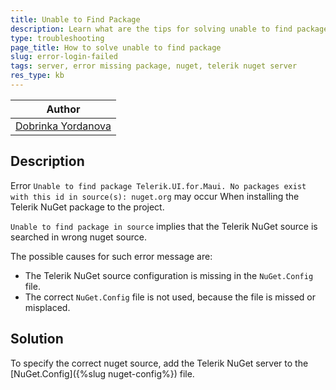 ```yaml
---
title: Unable to Find Package
description: Learn what are the tips for solving unable to find package when using the Telerik Nuget Server.
type: troubleshooting
page_title: How to solve unable to find package
slug: error-login-failed
tags: server, error missing package, nuget, telerik nuget server
res_type: kb
---
```


| Author |
| ---- |
| [Dobrinka Yordanova](https://www.telerik.com/blogs/author/dobrinka-yordanova) |


## Description

Error `Unable to find package Telerik.UI.for.Maui. No packages exist with this id in source(s): nuget.org` may occur When installing the Telerik NuGet package to the project.

`Unable to find package in source` implies that the Telerik NuGet source is searched in wrong nuget source.

The possible causes for such error message are:
* The Telerik NuGet source configuration is missing in the `NuGet.Config` file.
* The correct `NuGet.Config` file is not used, because the file is missed or misplaced.

## Solution

To specify the correct nuget source, add the Telerik NuGet server to the [NuGet.Config]({%slug nuget-config%}) file.
